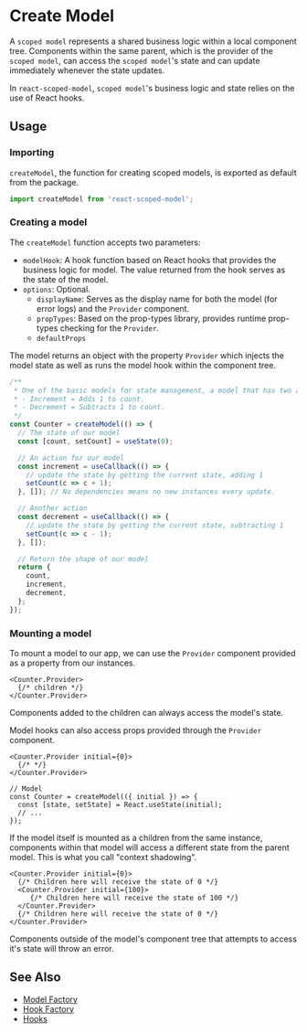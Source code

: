 # Create Model

A `scoped model` represents a shared business logic within a local component tree. Components within the same parent, which is the provider of the `scoped model`, can access the `scoped model`'s state and can update immediately whenever the state updates.

In `react-scoped-model`, `scoped model`'s business logic and state relies on the use of React hooks.

## Usage

### Importing

`createModel`, the function for creating scoped models, is exported as default from the package.

```ts
import createModel from 'react-scoped-model';
```

### Creating a model

The `createModel` function accepts two parameters:
- `modelHook`: A hook function based on React hooks that provides the business logic for model. The value returned from the hook serves as the state of the model.
- `options`: Optional.
  - `displayName`: Serves as the display name for both the model (for error logs) and the `Provider` component.
  - `propTypes`: Based on the prop-types library, provides runtime prop-types checking for the `Provider`.
  - `defaultProps`

The model returns an object with the property `Provider` which injects the model state as well as runs the model hook within the component tree.

```ts
/**
 * One of the basic models for state management, a model that has two actions:
 * - Increment = Adds 1 to count.
 * - Decrement = Subtracts 1 to count.
 */
const Counter = createModel(() => {
  // The state of our model
  const [count, setCount] = useState(0);

  // An action for our model
  const increment = useCallback(() => {
    // update the state by getting the current state, adding 1
    setCount(c => c + 1);
  }, []); // No dependencies means no new instances every update.

  // Another action
  const decrement = useCallback(() => {
    // update the state by getting the current state, subtracting 1
    setCount(c => c - 1);
  }, []);

  // Return the shape of our model
  return {
    count,
    increment,
    decrement,
  };
});
```

### Mounting a model

To mount a model to our app, we can use the `Provider` component provided as a property from our instances.

```tsx
<Counter.Provider>
  {/* children */}
</Counter.Provider>
```

Components added to the children can always access the model's state.

Model hooks can also access props provided through the `Provider` component.

```tsx
<Counter.Provider initial={0}>
  {/* */}
</Counter.Provider>

// Model
const Counter = createModel(({ initial }) => {
  const [state, setState] = React.useState(initial);
  // ...
});
```

If the model itself is mounted as a children from the same instance, components within that model will access a different state from the parent model. This is what you call "context shadowing".

```tsx
<Counter.Provider initial={0}>
  {/* Children here will receive the state of 0 */}
  <Counter.Provider initial={100}>
     {/* Children here will receive the state of 100 */}
  </Counter.Provider>
  {/* Children here will receive the state of 0 */}
</Counter.Provider>
```

Components outside of the model's component tree that attempts to access it's state will throw an error.

## See Also
- [Model Factory](/packages/react-scoped-model/docs/model-factory.md)
- [Hook Factory](/packages/react-scoped-model/docs/hook-factory.md)
- [Hooks](/packages/react-scoped-model/docs/hooks/README.md)